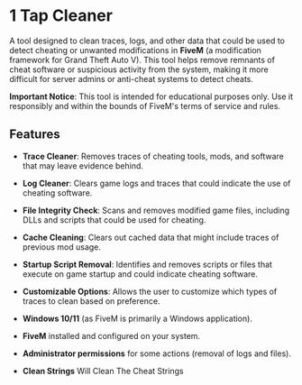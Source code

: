 # 1 Tap Cleaner 

A tool designed to clean traces, logs, and other data that could be used to detect cheating or unwanted modifications in **FiveM** (a modification framework for Grand Theft Auto V). This tool helps remove remnants of cheat software or suspicious activity from the system, making it more difficult for server admins or anti-cheat systems to detect cheats.

**Important Notice**: This tool is intended for educational purposes only. Use it responsibly and within the bounds of FiveM's terms of service and rules.

## Features

- **Trace Cleaner**: Removes traces of cheating tools, mods, and software that may leave evidence behind.
- **Log Cleaner**: Clears game logs and traces that could indicate the use of cheating software.
- **File Integrity Check**: Scans and removes modified game files, including DLLs and scripts that could be used for cheating.
- **Cache Cleaning**: Clears out cached data that might include traces of previous mod usage.
- **Startup Script Removal**: Identifies and removes scripts or files that execute on game startup and could indicate cheating software.
- **Customizable Options**: Allows the user to customize which types of traces to clean based on preference.

- **Windows 10/11** (as FiveM is primarily a Windows application).
- **FiveM** installed and configured on your system.
- **Administrator permissions** for some actions (removal of logs and files).
- **Clean Strings** Will Clean The Cheat Strings  
